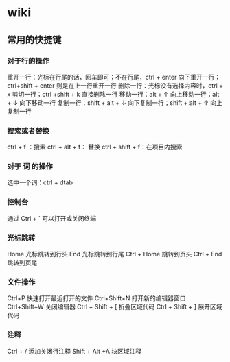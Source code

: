 # wiki

## 常用的快捷键

### 对于行的操作

重开一行：光标在行尾的话，回车即可；不在行尾，ctrl + enter 向下重开一行；ctrl+shift + enter 则是在上一行重开一行
删除一行：光标没有选择内容时，ctrl + x 剪切一行；ctrl +shift + k 直接删除一行
移动一行：alt + ↑ 向上移动一行；alt + ↓ 向下移动一行
复制一行：shift + alt + ↓ 向下复制一行；shift + alt + ↑ 向上复制一行

### 搜索或者替换

ctrl + f ：搜索
ctrl + alt + f： 替换
ctrl + shift + f：在项目内搜索

### 对于 词 的操作

选中一个词：ctrl + dtab

### 控制台

通过 Ctrl + ` 可以打开或关闭终端

### 光标跳转

Home 光标跳转到行头
End 光标跳转到行尾
Ctrl + Home 跳转到页头
Ctrl + End 跳转到页尾

### 文件操作

Ctrl+P 快速打开最近打开的文件
Ctrl+Shift+N 打开新的编辑器窗口
Ctrl+Shift+W 关闭编辑器
Ctrl + Shift + [ 折叠区域代码
Ctrl + Shift + ] 展开区域代码

### 注释

Ctrl + / 添加关闭行注释
Shift + Alt +A 块区域注释
